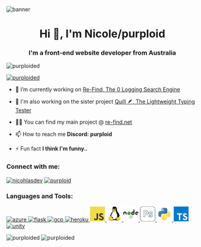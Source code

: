 ![banner](https://github.com/user-attachments/assets/5452e5ef-7d1e-4409-a37f-ba0bd000238e)
<h1 align="center">Hi 👋, I'm Nicole/purploid</h1>
<h3 align="center">I'm a front-end website developer from Australia</h3>

<p align="left"> <img src="https://komarev.com/ghpvc/?username=purploided&label=Profile%20views&color=0e75b6&style=flat" alt="purploided" /> </p>

<p align="left"> <a href="https://github.com/ryo-ma/github-profile-trophy"><img src="https://github-profile-trophy.vercel.app/?username=purploided" alt="purploided" /></a> </p>

- 🔭 I’m currently working on [Re-Find, The 0 Logging Search Engine](https://github.com/purploided/Re-Find)

- 🔭 I'm also working on the sister project [Quill 🪶, The Lightweight Typing Tester](https://github.com/purploided/Quill)

- 👨‍💻 You can find my main project @ [re-find.net](re-find.net)

- 📫 How to reach me **Discord: purploid**

- ⚡ Fun fact **I think I'm funny..**

<h3 align="left">Connect with me:</h3>
<p align="left">
<a href="https://twitter.com/nicohlasdev" target="blank"><img align="center" src="https://raw.githubusercontent.com/rahuldkjain/github-profile-readme-generator/master/src/images/icons/Social/twitter.svg" alt="nicohlasdev" height="30" width="40" /></a>
<a href="https://www.youtube.com/c/purploid" target="blank"><img align="center" src="https://raw.githubusercontent.com/rahuldkjain/github-profile-readme-generator/master/src/images/icons/Social/youtube.svg" alt="purploid" height="30" width="40" /></a>
</p>

<h3 align="left">Languages and Tools:</h3>
<p align="left"> <a href="https://azure.microsoft.com/en-in/" target="_blank" rel="noreferrer"> <img src="https://www.vectorlogo.zone/logos/microsoft_azure/microsoft_azure-icon.svg" alt="azure" width="40" height="40"/> </a> <a href="https://flask.palletsprojects.com/" target="_blank" rel="noreferrer"> <img src="https://www.vectorlogo.zone/logos/pocoo_flask/pocoo_flask-icon.svg" alt="flask" width="40" height="40"/> </a> <a href="https://cloud.google.com" target="_blank" rel="noreferrer"> <img src="https://www.vectorlogo.zone/logos/google_cloud/google_cloud-icon.svg" alt="gcp" width="40" height="40"/> </a> <a href="https://heroku.com" target="_blank" rel="noreferrer"> <img src="https://www.vectorlogo.zone/logos/heroku/heroku-icon.svg" alt="heroku" width="40" height="40"/> </a> <a href="https://developer.mozilla.org/en-US/docs/Web/JavaScript" target="_blank" rel="noreferrer"> <img src="https://raw.githubusercontent.com/devicons/devicon/master/icons/javascript/javascript-original.svg" alt="javascript" width="40" height="40"/> </a> <a href="https://www.linux.org/" target="_blank" rel="noreferrer"> <img src="https://raw.githubusercontent.com/devicons/devicon/master/icons/linux/linux-original.svg" alt="linux" width="40" height="40"/> </a> <a href="https://nodejs.org" target="_blank" rel="noreferrer"> <img src="https://raw.githubusercontent.com/devicons/devicon/master/icons/nodejs/nodejs-original-wordmark.svg" alt="nodejs" width="40" height="40"/> </a> <a href="https://www.photoshop.com/en" target="_blank" rel="noreferrer"> <img src="https://raw.githubusercontent.com/devicons/devicon/master/icons/photoshop/photoshop-line.svg" alt="photoshop" width="40" height="40"/> </a> <a href="https://www.python.org" target="_blank" rel="noreferrer"> <img src="https://raw.githubusercontent.com/devicons/devicon/master/icons/python/python-original.svg" alt="python" width="40" height="40"/> </a> <a href="https://www.typescriptlang.org/" target="_blank" rel="noreferrer"> <img src="https://raw.githubusercontent.com/devicons/devicon/master/icons/typescript/typescript-original.svg" alt="typescript" width="40" height="40"/> </a> <a href="https://unity.com/" target="_blank" rel="noreferrer"> <img src="https://www.vectorlogo.zone/logos/unity3d/unity3d-icon.svg" alt="unity" width="40" height="40"/> </a> </p>

<img src="https://github-readme-stats.vercel.app/api/top-langs?username=purploided&show_icons=true&locale=en&layout=compact" alt="purploided" /> <img src="https://github-readme-streak-stats.herokuapp.com/?user=purploided&" alt="purploided" />

